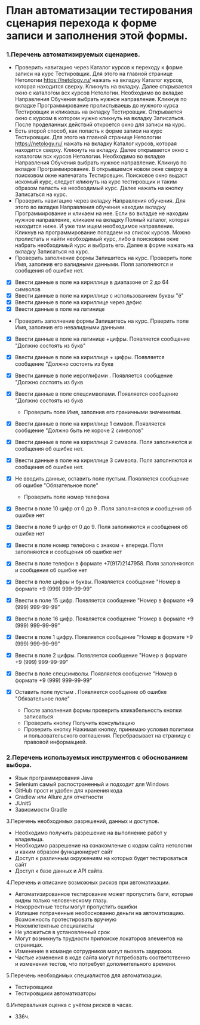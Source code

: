 
# **План автоматизации тестирования сценария перехода к форме записи и заполнения этой формы.**
### 1.Перечень автоматизируемых сценариев.
+ Проверить навигацию через Каталог курсов к переходу к форме записи на курс Тестировщик. Для этого на главной странице Нетологии https://netology.ru/ нажать на вкладку Каталог курсов, которая находится сверху. Кликнуть на вкладку. Далее открывается окно с каталогом всх курсов Нетологии. Необходимо во вкладке Направления Обучения выбрать нужное направление. Кликнув по вкладке Программирование пролистываешь до нужного курса Тестировщик и кликаешь на вкладку Тестировщик. Открывается окно с курсом в котором нужно кликнуть на вкладку Записаться. После проделанных действий откроется окно для записи на курс.   
+ Есть второй способ, как попасть к форме записи на курс Тестировщик. Для этого на главной странице Нетологии https://netology.ru/ нажать на вкладку Каталог курсов, которая находится сверху. Кликнуть на вкладку. Далее открывается окно с каталогом всх курсов Нетологии. Необходимо во вкладке Направления Обучения выбрать нужное направление. Кликнув по вкладке Программирование. В открывшемся новом окне сверху в поисковом окне напечатать Тестировщик. Поисковое окно выдаст искомый курс, следует кликнуть на курс тестировщик и таким образом папасть на необходимый курс. Далее нажать на кнопку Записаться на курс.
+ Проверить навигацию через вкладку Направления обучения. Для этого во вкладке Направления обучения находим вкладку Программирование и кликаем на нее. Если во вкладке не находим нужное направление, кликаем на вкладку Полный каталог, которая находится ниже. И уже там ищем необходимое направление. Кликнув на программирование попадаем на список курсов. Можно пролистать и найти необходимый курс, либо в поисковом окне набрать необходимый курс и выбрать его. Далее в форме нажать на вкладку Записаться на курс.
+ Проверить заполнение формы Запишитесь на курс. Проверить поле Имя, заполнив его валидными данными. Поля заполняются и сообщения об ошибке нет.

- [X] Ввести данные в поле на кириллице в диапазоне от 2 до 64 символов
- [X] Ввести данные в поле на кириллице с использованием буквы "ё"
- [X] Ввести данные в поле на кириллице через дефис
- [X] Ввести данные в поле на латинице
 
+ Проверить заполнение формы Запишитесь на курс. Прверить поле Имя, заполнив его невалидными данными.

- [X] Ввести данные в поле на латинице +цифры.     Появляется сообщение "Должно состоять из букв"
- [X] Ввести данные в поле на кириллице + цифры.   Появляется сообщение "Должно состоять из букв
- [X] Ввести данные в поле иероглифами .           Появляется сообщение "Должно состоять из букв
- [X] Ввести данные в поле спецсимволами.          Появляется сообщение "Должно состоять из букв


   + Проверить поле Имя, заполнив его граничными значениями.

- [X] Ввести данные в поле на кириллице 1 символ.  Появляется сообщение "Должно быть не короче 2 символов"
- [X] Ввести данные в поле на кириллице 2 символа. Поля заполняются и сообщения об ошибке нет.
- [X] Ввести данные в поле на кириллице 3 символа. Поля заполняются и сообщения об ошибке нет. 
- [X] Не вводить данные, оставить поле пустым.     Появляется сообщение об ошибке "Обязательное поле"
                                   

   + Проверить поле номер телефона
                               
- [X] Ввести в поле 10 цифр от 0 до 9 .       Поля заполняются и сообщения об ошибке нет
- [X] Ввести в поле 9 цифр от 0 до 9.         Поля заполняются и сообщения об ошибке нет
- [X] Ввести в поле номер телефона с знаком + впереди.         Поля заполняются и сообщения об ошибке нет
- [X] Ввести  в поле телефон в формате +7(917)2147958.            Поля заполняются и сообщения об ошибке нет
- [X] Ввести в поле цифры и буквы.            Появляется сообщение "Номер в формате +9 (999) 999-99-99"
- [X] Ввести в поле 15 цифр.                    Появляется сообщение "Номер в формате +9 (999) 999-99-99"  
- [X] Ввести в поле 16 цифр.                             Появляется сообщение "Номер в формате +9 (999) 999-99-99"  
- [X] Ввести в поле 1 цифру.                       Появляется сообщение "Номер в формате +9 (999) 999-99-99"  
- [X] Ввести в поле 2 цифры.                       Появляется сообщение "Номер в формате +9 (999) 999-99-99"  
- [X] Ввести в поле спецсимволы.                  Появляется сообщение "Номер в формате +9 (999) 999-99-99"  
- [X] Оставить поле пустым .                     Появляется сообщение об ошибке "Обязательное поле"


  + После заполнения формы проверить кликабельность кнопки записаться
  + Проверить кнопку Получить консультацию
  + Проверить кнопку   Нажимая кнопку, принимаю условия политики и пользовательского соглашения. Перебрасывает на страницу с правовой информацией.  




### 2.Перечень используемых инструментов с обоснованием выбора.
+ Язык программирования Java
+ Selenium самый распостраненный и подходит для Windows
+ GitHub прост и удобен для хранения кода
+ Gradlew или Allure для отчетности
+ JUnit5 
+ Зависимости Gradle

3.Перечень необходимых разрешений, данных и доступов.
+ Необходимо получить разрешение на выполнение работ у владельца.
+ Необходимо разрешение на ознакомление с кодом сайта нетологии и каким образом функционирует сайт
+ Доступ к различным окружениям на которых будет тестироваться сайт
+ Доступ к базе данных и API сайта.

4.Перечень и описание возможных рисков при автоматизации.
+ Автоматизированное тестирование может пропустить баги, которые видны только человеческому глазу.
+ Некорректные тесты могут пропустить ошибки
+ Излишне потраченные необоснованно деньги на автоматизацию. Возможность протестировать вручную
+ Некомпетентные специалисты
+ Не уложиться в установленный срок
+ Могут возникнуть трудности припоиске локаторов элементов на страницах.
+ Изменение в команде сотрудников могут вызвать задержки.
+ Частые изменения в коде сайта могут потребовать соответственно и изменения тестов, что потребует дополнительного времени.


5.Перечень необходимых специалистов для автоматизации.
+ Тестировщики
+ Тестировщики автоматизаторы

6.Интервальная оценка с учётом рисков в часах.
+ 336ч.
